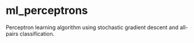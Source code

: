 # ml_perceptrons
Perceptron learning algorithm using stochastic gradient descent and all-pairs classification.
